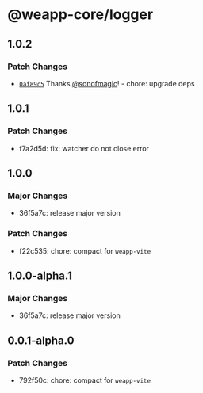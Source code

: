 # @weapp-core/logger

## 1.0.2

### Patch Changes

- [`0af89c5`](https://github.com/weapp-vite/weapp-vite/commit/0af89c5837046dfca548d62427adba9b4afc2d6a) Thanks [@sonofmagic](https://github.com/sonofmagic)! - chore: upgrade deps

## 1.0.1

### Patch Changes

- f7a2d5d: fix: watcher do not close error

## 1.0.0

### Major Changes

- 36f5a7c: release major version

### Patch Changes

- f22c535: chore: compact for `weapp-vite`

## 1.0.0-alpha.1

### Major Changes

- 36f5a7c: release major version

## 0.0.1-alpha.0

### Patch Changes

- 792f50c: chore: compact for `weapp-vite`
